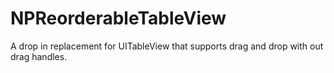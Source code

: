 NPReorderableTableView
======================
A drop in replacement for UITableView that supports drag and drop with out drag handles.

